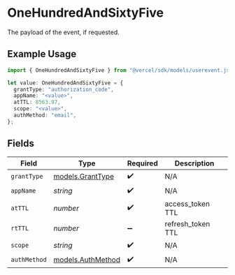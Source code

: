 # OneHundredAndSixtyFive

The payload of the event, if requested.

## Example Usage

```typescript
import { OneHundredAndSixtyFive } from "@vercel/sdk/models/userevent.js";

let value: OneHundredAndSixtyFive = {
  grantType: "authorization_code",
  appName: "<value>",
  atTTL: 8563.97,
  scope: "<value>",
  authMethod: "email",
};
```

## Fields

| Field                                        | Type                                         | Required                                     | Description                                  |
| -------------------------------------------- | -------------------------------------------- | -------------------------------------------- | -------------------------------------------- |
| `grantType`                                  | [models.GrantType](../models/granttype.md)   | :heavy_check_mark:                           | N/A                                          |
| `appName`                                    | *string*                                     | :heavy_check_mark:                           | N/A                                          |
| `atTTL`                                      | *number*                                     | :heavy_check_mark:                           | access_token TTL                             |
| `rtTTL`                                      | *number*                                     | :heavy_minus_sign:                           | refresh_token TTL                            |
| `scope`                                      | *string*                                     | :heavy_check_mark:                           | N/A                                          |
| `authMethod`                                 | [models.AuthMethod](../models/authmethod.md) | :heavy_check_mark:                           | N/A                                          |